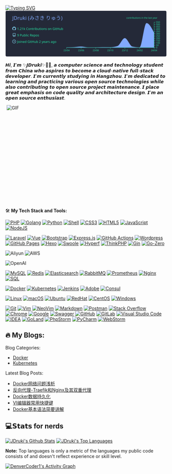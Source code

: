 
<a href="https://git.io/typing-svg"><img src="https://readme-typing-svg.demolab.com?font=Fira+Code&pause=1000&center=true%C2%A0%E7%9C%9F%E7%9A%84&vCenter=true%C2%A0%E7%9C%9F%E7%9A%84&repeat=true%C2%A0%E7%9C%9F%E7%9A%84&random=false%C2%A0%E9%94%99%E8%AF%AF%E7%9A%84&width=435&lines=I'm+JDruki;+Hi~+Thank+you+for+coming!+" alt="Typing SVG" /></a>
[![](https://raw.githubusercontent.com/JDruki/JDruki/main/profile-summary-card-output/blueberry/0-profile-details.svg)](https://github.com/vn7n24fzkq/github-profile-summary-cards)

𝙃𝙞, 𝙄'𝙢 ✨𝙅𝘿𝙧𝙪𝙠𝙞✨🥷🏻, 𝙖 𝙘𝙤𝙢𝙥𝙪𝙩𝙚𝙧 𝙨𝙘𝙞𝙚𝙣𝙘𝙚 𝙖𝙣𝙙 𝙩𝙚𝙘𝙝𝙣𝙤𝙡𝙤𝙜𝙮 𝙨𝙩𝙪𝙙𝙚𝙣𝙩 𝙛𝙧𝙤𝙢 𝘾𝙝𝙞𝙣𝙖 𝙬𝙝𝙤 𝙖𝙨𝙥𝙞𝙧𝙚𝙨 𝙩𝙤 𝙗𝙚𝙘𝙤𝙢𝙚 𝙖 𝙘𝙡𝙤𝙪𝙙-𝙣𝙖𝙩𝙞𝙫𝙚 𝙛𝙪𝙡𝙡-𝙨𝙩𝙖𝙘𝙠 𝙙𝙚𝙫𝙚𝙡𝙤𝙥𝙚𝙧. 𝙄'𝙢 𝙘𝙪𝙧𝙧𝙚𝙣𝙩𝙡𝙮 𝙨𝙩𝙪𝙙𝙮𝙞𝙣𝙜 𝙞𝙣 𝙃𝙖𝙣𝙜𝙯𝙝𝙤𝙪. 𝙄'𝙢 𝙙𝙚𝙙𝙞𝙘𝙖𝙩𝙚𝙙 𝙩𝙤 𝙡𝙚𝙖𝙧𝙣𝙞𝙣𝙜 𝙖𝙣𝙙 𝙥𝙧𝙖𝙘𝙩𝙞𝙘𝙞𝙣𝙜 𝙫𝙖𝙧𝙞𝙤𝙪𝙨 𝙤𝙥𝙚𝙣 𝙨𝙤𝙪𝙧𝙘𝙚 𝙩𝙚𝙘𝙝𝙣𝙤𝙡𝙤𝙜𝙞𝙚𝙨 𝙬𝙝𝙞𝙡𝙚 𝙖𝙡𝙨𝙤 𝙘𝙤𝙣𝙩𝙧𝙞𝙗𝙪𝙩𝙞𝙣𝙜 𝙩𝙤 𝙤𝙥𝙚𝙣 𝙨𝙤𝙪𝙧𝙘𝙚 𝙥𝙧𝙤𝙟𝙚𝙘𝙩 𝙢𝙖𝙞𝙣𝙩𝙚𝙣𝙖𝙣𝙘𝙚. 𝙄 𝙥𝙡𝙖𝙘𝙚 𝙜𝙧𝙚𝙖𝙩 𝙚𝙢𝙥𝙝𝙖𝙨𝙞𝙨 𝙤𝙣 𝙘𝙤𝙙𝙚 𝙦𝙪𝙖𝙡𝙞𝙩𝙮 𝙖𝙣𝙙 𝙖𝙧𝙘𝙝𝙞𝙩𝙚𝙘𝙩𝙪𝙧𝙚 𝙙𝙚𝙨𝙞𝙜𝙣. 𝙄'𝙢 𝙖𝙣 𝙤𝙥𝙚𝙣 𝙨𝙤𝙪𝙧𝙘𝙚 𝙚𝙣𝙩𝙝𝙪𝙨𝙞𝙖𝙨𝙩.

<!-- code.gif -->
<img align="right" alt="GIF" src="https://github.com/pudongping/pudongping/blob/main/imgs/code.gif?raw=true" width="500" height="320" />

🛠️ **My Tech Stack and Tools:**

<p>
    <a href="https://github.com/search?q=user%3Apudongping+is%3Arepo+language%3Aphp"><img alt="PHP" src="https://img.shields.io/badge/PHP-%23777BB4.svg?logo=php&logoColor=white"></a>
    <a href="https://github.com/search?q=user%3Apudongping+is%3Arepo+language%3AGolang"><img alt="Golang" src="https://img.shields.io/badge/Golang-%2345b8d8.svg?logo=go&logoColor=white"></a>
    <a href="https://github.com/search?q=user%3Apudongping+is%3Arepo+language%3Apython"><img alt="Python" src="https://img.shields.io/badge/Python%20-%233776AB.svg?logo=python&logoColor=white"></a>
    <a href="https://github.com/search?q=user%3Apudongping+is%3Arepo+language%3AShell"><img alt="Shell" src="https://img.shields.io/badge/Shell%20-%236fba48.svg?logo=shell"></a>
    <a href="https://github.com/search?q=user%3Apudongping+is%3Arepo+language%3Acss"><img alt="CSS3" src="https://img.shields.io/badge/CSS3%20-%231572B6.svg?logo=css3&logoColor=white"></a>
    <a href="https://github.com/search?q=user%3Apudongping+is%3Arepo+language%3Ahtml"><img alt="HTML5" src="https://img.shields.io/badge/HTML5%20-%23E34F26.svg?logo=html5&logoColor=white"></a>
    <a href="https://github.com/search?q=user%3Apudongping+is%3Arepo+language%3Ajavascript"><img alt="JavaScript" src="https://img.shields.io/badge/JavaScript%20-%23F7DF1E.svg?logo=javascript&logoColor=black"></a>
    <a href="https://github.com/search?q=user%3Apudongping+is%3Arepo+language%3Ajavascript"><img alt="NodeJS" src="https://img.shields.io/badge/Node.js%20-%2343853D.svg?logo=node.js&logoColor=white"></a>
</p>

<p>
    <a href="#"><img alt="Laravel" src="https://img.shields.io/badge/Laravel%20-%23F05033.svg?logo=laravel&logoColor=white"></a>
    <a href="https://github.com/search?q=user%3Apudongping+is%3Arepo+language%3Avue"><img alt="Vue" src="https://img.shields.io/badge/Vue%20-%232b3847.svg?logo=vue.js"></a>
    <a href="https://github.com/search?q=user%3Apudongping+is%3Arepo+language%3ABootstrap"><img alt="Bootstrap" src="https://img.shields.io/badge/Bootstrap%20-%23554674.svg?logo=bootstrap"></a>
    <a href="#"><img alt="Express.js" src="https://img.shields.io/badge/Express.js%20-%23404d59.svg?logo=express&logoColor=white"></a>
    <a href="#"><img alt="GitHub Actions" src="https://img.shields.io/badge/GitHub%20Actions%20-%232671E5.svg?logo=github%20actions&logoColor=white"></a>
    <a href="#"><img alt="Wordpress" src="https://img.shields.io/badge/Wordpress-21759B?logo=wordpress&logoColor=white"></a>
    <a href="#"><img alt="GitHub Pages" src="https://img.shields.io/badge/GitHub%20Pages-%23327FC7.svg?logo=github&logoColor=white"></a>
    <a href="#"><img alt="Hexo" src="https://img.shields.io/badge/Hexo-%23191f25.svg?logo=hexo&logoColor=white"></a>
    <a href="#"><img alt="Swoole" src="https://img.shields.io/badge/Swoole%20-%23293339.svg?logo=&logoColor=white"></a>
    <a href="#"><img alt="Hyperf" src="https://img.shields.io/badge/Hyperf%20-%23018ddf.svg?logo=&logoColor=white"></a>
    <a href="#"><img alt="ThinkPHP" src="https://img.shields.io/badge/ThinkPHP%20-%23.svg?logo=&logoColor=white"></a>
    <a href="#"><img alt="Gin" src="https://img.shields.io/badge/Gin%20-%234474d2.svg?logo=&logoColor=white"></a>
    <a href="#"><img alt="Go-Zero" src="https://img.shields.io/badge/go--zero%20-%23b2e0ed.svg?logo=&logoColor=white"></a>
</p>

<p>
    <img alt="Aliyun" src="https://img.shields.io/badge/Alibaba_Cloud-FF6A00?style=flat-square&logo=alibabacloud&logoColor=white">
    <img alt="AWS" src="https://img.shields.io/badge/-AWS-%23232F3E?style=flat-square&logo=amazon-aws&logoColor=ffffff">
</p>

<p>
    <img alt="OpenAI" src="https://img.shields.io/badge/OpenAI%20-black?logo=openai&style=flat-square">
</p>

<p>
    <a href="#"><img alt="MySQL" src="https://img.shields.io/badge/MySQL-%234479A1.svg?logo=mysql&logoColor=white"></a>
    <a href="#"><img alt="Redis" src="https://img.shields.io/badge/redis-%23c83d2e.svg?logo=redis&logoColor=white"></a>
    <a href="#"><img alt="Elasticsearch" src="https://img.shields.io/badge/Elasticsearch-%2395e0d1.svg?logo=elastic&logoColor=white"></a>
    <a href="#"><img alt="RabbitMQ" src="https://img.shields.io/badge/rabbitmq-%23FF6600.svg?&style=flat&logo=rabbitmq&logoColor=white"></a>
    <a href="#"><img alt="Prometheus" src="https://img.shields.io/badge/Prometheus-E6522C?style=flat&logo=Prometheus&logoColor=white"></a>
    <a href="#"><img alt="Nginx" src="https://img.shields.io/badge/-Nginx-009639?logo=nginx&logoColor=white" /></a>
    <a href="https://github.com/search?q=user%3Apudongping+is%3Arepo+language%3Asql"><img alt="SQL" src="https://img.shields.io/badge/SQL%20-%23025E8C.svg?logo=amazon-dynamodb&logoColor=white"></a>
</p>

<p>
    <a href="#"><img alt="Docker" src="https://img.shields.io/badge/Docker-2496ED?logo=docker&logoColor=white" /></a>
    <a href="#"><img alt="Kubernetes" src="https://img.shields.io/badge/-Kubernetes-%23326ce5?logo=kubernetes&logoColor=ffffff" /></a>
    <a href="#"><img alt="Jenkins" src="https://img.shields.io/badge/jenkins-%232C5263.svg?logo=jenkins&logoColor=white" /></a>
    <a href="#"><img alt="Adobe" src="https://img.shields.io/badge/Adobe%20-%23FF0000.svg?logo=adobe&logoColor=white"></a>
    <a href="#"><img alt="Consul" src="https://img.shields.io/badge/Consul-%23f5f5f6?logo=consul&logoColor=ce4775" /></a>
</p>

<p>
    <a href="#"><img alt="Linux" src="https://img.shields.io/badge/-Linux-FCC624?logo=Linux&logoColor=black" /></a>
    <a href="#"><img alt="macOS" src="https://img.shields.io/badge/MacOS-333?logo=apple&logoColor=white" /></a>
    <a href="#"><img alt="Ubuntu" src="https://img.shields.io/badge/Ubuntu-E95420?logo=ubuntu&logoColor=white" /></a>
    <a href="#"><img alt="RedHat" src="https://img.shields.io/badge/RedHat-black?logo=redhat&logoColor=da2f20" /></a>
    <a href="#"><img alt="CentOS" src="https://img.shields.io/badge/CentOS-3a3c3c?logo=centos&logoColor=965389" /></a>
    <a href="#"><img alt="Windows" src="https://img.shields.io/badge/Windows-0078D6?logo=windows&logoColor=white" /></a>
</p>

<p>
    <a href="#"><img alt="Git" src="https://img.shields.io/badge/Git%20-%23F05033.svg?logo=git&logoColor=white"></a>
    <a href="#"><img alt="Vim" src="https://img.shields.io/badge/-Vim-%23019733?style=flat&logo=vim&logoColor=%23ffffff"></a>
    <a href="#"><img alt="NeoVim" src="https://img.shields.io/badge/NeoVim-%2357A143.svg?&style=flat&logo=neovim&logoColor=white"></a>
    <a href="https://github.com/search?q=user%3Apudongping+is%3Arepo+language%3Amarkdown"><img alt="Markdown" src="https://img.shields.io/badge/Markdown-%23000000.svg?logo=markdown&logoColor=white"></a>
    <a href="#"><img alt="Postman" src="https://img.shields.io/badge/Postman-FF6C37?logo=postman&logoColor=white"></a>
    <a href="#"><img alt="Stack Overflow" src="https://img.shields.io/badge/-Stack%20Overflow-FE7A16?logo=stack-overflow&logoColor=white"></a>
    <a href="#"><img alt="Chrome" src="https://img.shields.io/badge/-Chrome-%23539e55?style=plastic&logo=google-chrome&logoColor=%23ffffff"></a>
    <a href="#"><img alt="Google" src="https://img.shields.io/badge/Google-f2c045?logo=google&logoColor=ffffff&style=plastic"></a>
    <a href="#"><img alt="Swagger" src="https://img.shields.io/badge/-Swagger-%23Clojure?style=flat&logo=swagger&logoColor=white"></a>
    <a href="#"><img alt="GitHub" src="https://img.shields.io/badge/github-%23121011.svg?style=flat&logo=github&logoColor=white"></a>
    <a href="#"><img alt="GitLab" src="https://img.shields.io/badge/GitLab%20-blue?logo=gitlab"></a>
    <a href="#"><img alt="Visual Studio Code" src="https://img.shields.io/badge/Visual%20Studio%20Code-0078d7.svg?logo=visual-studio-code&logoColor=white"></a>
    <a href="#"><img alt="IDEA" src="https://img.shields.io/badge/-IDEA-%23000000?style=flat&logo=IntelliJ-IDEA&logoColor=%23ffffff" /></a>
    <a href="#"><img alt="GoLand" src="https://img.shields.io/badge/GoLand-a757ef?logo=GoLand&logoColor=ffffff" /></a>
    <a href="#"><img alt="PhpStorm" src="https://img.shields.io/badge/PhpStorm-eb488b?logo=PhpStorm&logoColor=ffffff" /></a>
    <a href="#"><img alt="PyCharm" src="https://img.shields.io/badge/PyCharm-96e07d?logo=PyCharm&logoColor=ffffff" /></a>
    <a href="#"><img alt="WebStorm" src="https://img.shields.io/badge/WebStorm-56c1eb?logo=WebStorm&logoColor=ffffff" /></a>
</p>

## 🔥 My Blogs:

Blog Categories:

- [Docker](https://blog.resoras.com/#/page/docker)
- [Kubernetes](https://blog.resoras.com/)

Latest Blog Posts:
<!-- BLOG-POST-LIST:START -->
- [Docker网络问题浅析](https://blog.resoras.com/archives/docker_network)
- [反向代理-Traefik和Nginx及其双重代理](https://blog.resoras.com/archives/1710507513966)
- [Docker数据持久化](https://blog.resoras.com/archives/1710341645761)
- [VI编辑器常用快捷键](https://blog.resoras.com/archives/1710343579304)
- [Docker基本语法简要讲解](https://blog.resoras.com/archives/1710919969829)
<!-- BLOG-POST-LIST:END -->

## 💻𝗦𝘁𝗮𝘁𝘀 for nerds

  <!-- https://github.com/anuraghazra/github-readme-stats -->

  <a href="https://github.com/anuraghazra/github-readme-stats"><img alt="JDruki's Github Stats" src="https://github-readme-stats-omega-olive.vercel.app/api/?username=JDruki&show_icons=true&include_all_commits=true&count_private=true&theme=react&hide_border=true&bg_color=1F222E&title_color=F85D7F&icon_color=F8D866" height="192px"/></a>
  <a href="https://github.com/anuraghazra/github-readme-stats"><img alt="JDruki's Top Languages" src="https://github-readme-stats-omega-olive.vercel.app/api/top-langs/?username=JDruki&langs_count=8&layout=compact&theme=react&hide_border=true&bg_color=1F222E&title_color=F85D7F&icon_color=F8D866&hide=Jupyter%20Notebook,Roff" height="192px"/></a>
  <br/>

  <b>Note:</b> Top languages is only a metric of the languages my public code consists of and doesn't reflect experience or skill level.
  
  <!-- https://github.com/ashutosh00710/github-readme-activity-graph -->

  <a href="https://github.com/ashutosh00710/github-readme-activity-graph"><img alt="DenverCoder1's Activity Graph" src="https://github-readme-stats-six-eta-10.vercel.app/graph/?username=JDruki&bg_color=1F222E&color=F8D866&line=F85D7F&point=FFFFFF&hide_border=true" /></a>
